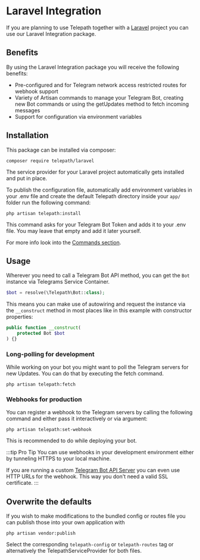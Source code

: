 Laravel Integration
===================

If you are planning to use Telepath together with a [Laravel](https://www.laravel.com) project you can use our Laravel Integration package.

## Benefits

By using the Laravel Integration package you will receive the following benefits:
* Pre-configured and for Telegram network access restricted routes for webhook support
* Variety of Artisan commands to manage your Telegram Bot, creating new Bot commands or using the getUpdates method to 
fetch incoming messages
* Support for configuration via environment variables

## Installation

This package can be installed via composer:

`composer require telepath/laravel`

The service provider for your Laravel project automatically gets installed and put in place.

To publish the configuration file, automatically add environment variables in your .env file and create the default Telepath directory inside your `app/` folder run the following command:

`php artisan telepath:install`

This command asks for your Telegram Bot Token and adds it to your .env file. You may leave that empty and add it later yourself.

For more info look into the [Commands section](../advanced/01-commands.md#php-artisan-telepathinstall).

## Usage

Wherever you need to call a Telegram Bot API method, you can get the `Bot` instance via Telegrams Service Container. 

```php
$bot = resolve(\Telepath\Bot::class);
```

This means you can make use of autowiring and request the instance via the `__construct` method in most places like in 
this example with constructor properties:

```php
public function __construct(
    protected Bot $bot
) {}
```

### Long-polling for development

While working on your bot you might want to poll the Telegram servers for new Updates. You can do that by executing the 
fetch command.

```php artisan telepath:fetch```

### Webhooks for production

You can register a webhook to the Telegram servers by calling the following command and either pass it interactively or 
via argument:

`php artisan telepath:set-webhook`

This is recommended to do while deploying your bot.

:::tip Pro Tip
You can use webhooks in your development environment either by tunneling HTTPS to your local machine.

If you are running a custom [Telegram Bot API Server](https://github.com/tdlib/telegram-bot-api/) you can even use 
HTTP URLs for the webhook. This way you don't need a valid SSL certificate.
:::

## Overwrite the defaults

If you wish to make modifications to the bundled config or routes file you can publish those into your own application with

`php artisan vendor:publish`

Select the corresponding `telepath-config` or `telepath-routes` tag or alternatively the TelepathServiceProvider for both files.
